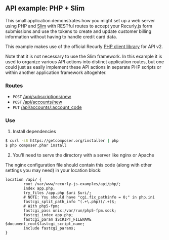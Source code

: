 ## API example: PHP + Slim

This small application demonstrates how you might set up a web server
using PHP and [Slim][slim] with RESTful routes to accept your Recurly.js
form submissions and use the tokens to create and update customer billing
information without having to handle credit card data.

This example makes use of the official Recurly [PHP client library][client]
for API v2.

Note that it is not necessary to use the Slim framework. In this example it is
used to organize various API actions into distinct application routes, but one
could just as easily implement these API actions in separate PHP scripts or
within another application framework altogehter.

### Routes

- `POST` [/api/subscriptions/new](app.php#L11-L47)
- `POST` [/api/accounts/new](app.php#L49-63)
- `PUT` [/api/accounts/:account_code](app.php#L65-81)

### Use

1. Install dependencies

  ```bash
  $ curl -sS https://getcomposer.org/installer | php
  $ php composer.phar install
  ```
2. You'll need to serve the directory with a server like nginx or Apache

The nginx configuration file should contain this code (along with other settings you may need) in your location block:

```
location /api/ {
        root /var/www/recurly-js-examples/api/php/;
        index app.php;
        try_files /app.php $uri $uri/;
		# NOTE: You should have "cgi.fix_pathinfo = 0;" in php.ini
        fastcgi_split_path_info ^(.+\.php)(/.+)$;
        # With php5-fpm:
        fastcgi_pass unix:/var/run/php5-fpm.sock;
        fastcgi_index app.php;
        fastcgi_param $SCRIPT_FILENAME $document_root$fastcgi_script_name;
        include fastcgi_params;
}
```

[slim]: http://www.slimframework.com/
[client]: http://github.com/recurly/recurly-client-php

